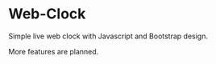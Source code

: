 # Web-Clock
Simple live web clock with Javascript and Bootstrap design.

More features are planned.
